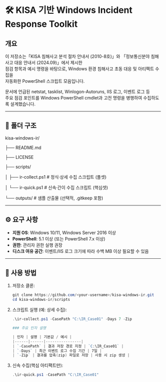 # 🛠️ KISA 기반 Windows Incident Response Toolkit

## 개요
이 저장소는「KISA 침해사고 분석 절차 안내서 (2010-8호)」와 
「정보통신분야 침해사고 대응 안내서 (2024.09)」에서 제시한  
점검 항목과 예시 명령을 바탕으로, Windows 환경 침해사고 초동 대응 및 아티팩트 수집을  
자동화한 PowerShell 스크립트 모음입니다.  

문서에 언급된 netstat, tasklist, Winlogon-Autoruns, IIS 로그, 이벤트 로그 등  
주요 점검 포인트를 Windows PowerShell cmdlet과 고전 명령을 병행하여 수집하도록 설계했습니다.  

---

## 📂 폴더 구조
kisa-windows-ir/

├── README.md

├── LICENSE

├── scripts/

│ ├── ir-collect.ps1 # 정식·상세 수집 스크립트 (풀셋)

│ └── ir-quick.ps1 # 신속·간이 수집 스크립트 (핵심셋)

└── outputs/ # 샘플 산출물 (선택적, .gitkeep 포함)


---

## ⚙️ 요구 사항
- **지원 OS**: Windows 10/11, Windows Server 2016 이상  
- **PowerShell**: 5.1 이상 (또는 PowerShell 7.x 이상)  
- **권한**: 관리자 권한 실행 권장  
- **디스크 여유 공간**: 이벤트/IIS 로그 크기에 따라 수백 MB 이상 필요할 수 있음  

---

## 🚀 사용 방법
1. 저장소 클론:
   ```powershell
   git clone https://github.com/<your-username>/kisa-windows-ir.git
   cd kisa-windows-ir/scripts

2. 스크립트 실행 (예: 상세 수집):
   ```powershell
   .\ir-collect.ps1 -CasePath "C:\IR_Case01" -Days 7 -Zip

   ### 주요 인자 설명
   
   | 인자 | 설명 | 기본값 / 예시 |
   |------|------|----------------|
   | `-CasePath` | 결과 저장 경로 지정 | `C:\IR_Case01` |
   | `-Days` | 최근 이벤트 로그 수집 기간 | 7일 |
   | `-Zip` | 결과를 압축(zip) 파일로 저장 | 사용 시 zip 생성 |


3. 신속 수집(핵심 아티팩트만):
   ```powershell
   .\ir-quick.ps1 -CasePath "C:\IR_Case01"
